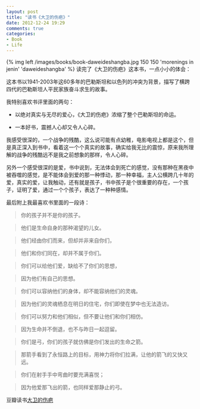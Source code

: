```yaml
---
layout: post
title: "读书《大卫的伤疤》"
date: 2012-12-24 19:29
comments: true
categories: 
- Book
- Life
---
```

{% img left /images/books/book-daweideshangba.jpg 150 150 'morenings in jenin' 'daweideshangba' %}
读完了《大卫的伤疤》这本书，一点小小的体会：

这本书以1941-2003年这60多年的巴勒斯坦和以色列的冲突为背景，描写了横跨四代的巴勒斯坦人平民家族奋斗求生的故事。
<!--more-->
我特别喜欢书评里面的两句：

* 以绝对真实与无尽的爱心，《大卫的伤疤》浓缩了整个巴勒斯坦的命运。

* 一本好书，震撼人心却又令人心碎。

我感受很深的，一个战争的残酷，这么说可能有点幼稚，电影电视上都是这个，但是真正深入到书中，看着这一个个真实的故事，确实给我无比的震惊，原来我所理解的战争的残酷远不是我之前想象的那样，令人心碎。

另外一个感受很深的是爱，书中说到，无法体会到死亡的感觉，没有那种在黑夜中被吞噬的感觉，是不能体会到爱的那一种悸动，那一种幸福，主人公横跨几十年的爱，真实的爱，让我触动，还有就是孩子，书中孩子是个很重要的存在，一个孩子，证明了爱，通过一个个孩子，表达了一种种感情。

最后附上我最喜欢书里面的一段诗：

>你的孩子并不是你的孩子。

>他们是生命自身的那种渴望的儿女。

>他们经由你们而来，但却并非来自你们，

>他们和你们同在，却并不属于你们。

>你们可以给他们爱，缺给不了你们的思想，

>因为他们有自己的思想。

>你们可以容纳他们的身体，却不能容纳他们的灵魂。

>因为他们的灵魂栖息在明日的住宅，你们即使在梦中也无法造访。

>你们可以努力和他们相似，但不要让他们和你们相仿。

>因为生命并不倒退，也不与昨日一起逗留。

>你们是弓，你们的孩子就仿佛是你们发出的生命之箭。

>那箭手看到了永恒路上的目标，用神力将你们拉满，让他的箭飞的又快又远。

>你们在射手手中弯曲时要充满喜悦；

>因为他爱那飞出的箭，也同样爱那静止的弓。

豆瓣读书[大卫的伤疤](http://book.douban.com/subject/6854647/)

